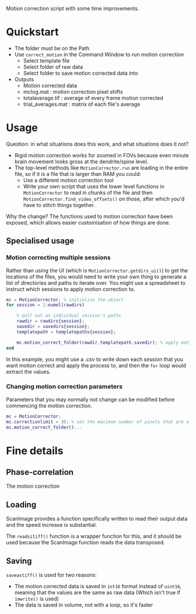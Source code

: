 
Motion correction script with some time improvements.

# Quickstart
- The folder must be on the Path
- Use `correct_motion` in the Command Window to run motion correction
  - Select template file
  - Select folder of raw data
  - Select folder to save motion corrected data into
- Outputs
  - Motion corrected data
  - mclog.mat : motion correction pixel shifts
  - totalaverage.tif : average of every frame motion corrected
  - trial_averages.mat : matrix of each file's average

# Usage
Question: in what situations does this work, and what situations does it not?
- Rigid motion correction works for zoomed in FOVs because even minute brain movement looks gross at the dendrite/spine level.
- The top-level methods like `MotionCorrector.run` are loading in the entire file, so if it is a file that is larger than RAM you could:
  - Use a different motion correction tool
  - Write your own script that uses the lower level functions in `MotionCorrector` to read in chunks of the file and then `MotionCorrector.find_video_offsets()` on those, after which you'd have to stitch things together.

Why the change? The functions used to motion correction have been exposed, which allows easier customisation of how things are done.

## Specialised usage
### Motion correcting multiple sessions
Rather than using the UI (which is `MotionCorrector.getdirs_ui()`) to get the locations of the files, you would need to write your own thing to generate a list of directories and paths to iterate over. You might use a spreadsheet to instruct which sessions to apply motion correction to.

```matlab
mc = MotionCorrector; % initialise the object
for session = 1:numel(rawdirs)

    % pull out an individual session's paths
    rawdir = rawdirs{session};
    savedir = savedirs{session};
    templatepath = templatepaths{session};

    mc.motion_correct_folder(rawdir,templatepath,savedir); % apply motion correction onto a session
end
```

In this example, you might use a .csv to write down each session that you want motion correct and apply the process to, and then the `for` loop would extract the values.

### Changing motion correction parameters
Parameters that you may normally not change can be modified before commencing  the motion correction.
```matlab
mc = MotionCorrector;
mc.correctionlimit = 30; % set the maximum number of pixels that are allowed to be moved
mc.motion_correct_folder()...
```


# Fine details
## Phase-correlation
The motion correction 

## Loading
ScanImage provides a function specifically written to read their output data and the speed increase is substantial.

The `readsitiff()` function is a wrapper function for this, and it should be used because the ScanImage function reads the data transposed.

## Saving
`saveastiff()` is used for two reasons:
- The motion corrected data is saved in `int16` format instead of `uint16`, meaning that the values are the same as raw data (Which isn't true if `imwrite()` is used)
- The data is saved in volume, not with a loop, so it's faster
